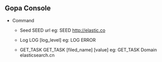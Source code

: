 
## Gopa Console

    
* Command
    *  Seed
    SEED url
    eg: SEED http://elastic.co
    
    *  Log
    LOG [log_level]
    eg: LOG ERROR
   
    
    * GET_TASK
    GET_TASK [filed_name] [value]
    eg: GET_TASK Domain elasticsearch.cn 
